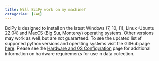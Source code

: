 ```yaml
---
title: Will BciPy work on my machine?
categories: [FAQ]
---
```


BciPy is designed to install on the latest Windows (7, 10, 11), Linux (Ubuntu 22.04) and MacOS (Big Sur, Monterey) operating systems. Other versions may work as well, but are not guaranteed. To see the updated list of supported python versions and operating systems visit the GitHub page [here](https://www.github.com/CAMBI-tech/BciPy). Please see the [Hardware and OS Configuration](https://bcipy.github.io/hardware-os-config/) page for additional information on hardware requirements for use in data collection.
